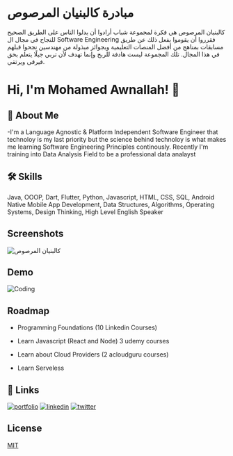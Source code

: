 
# مبادرة كالبنيان المرصوص

كالبنيان المرصوص هي فكرة لمجموعة شباب أرادوا أن يدلوا الناس على الطريق الصحيح للنجاح في مجال ال Software Engineering فقرروا أن يقوموا بفعل ذلك عن طريق مسابقات بمناهج من أفضل المنصات التعليمية وبجوائز مبذولة من مهندسين نجحوا قبلهم في هذا المجال. تلك المجموعة ليست هادفة للربح وإنما تهدف لأن تربي جيلًا يتعلم بحق فيرقى ويرتقي.


# Hi, I'm Mohamed Awnallah! 👋

  
## 🚀 About Me
-I'm a Language Agnostic & Platform Independent Software Engineer that technoloy is my last priority but the science behind technoloy is what makes me learning Software Engineering Principles continously. Recently I'm training into Data Analysis Field to be a professional data analayst
  
## 🛠 Skills
Java, OOOP, Dart, Flutter, Python, Javascript, HTML, CSS, SQL, Android Native Mobile App Development, Data Structures, Algorithms, Operating Systems, Design Thinking, High Level English Speaker

  
## Screenshots

![كالبنيان المرصوص](https://media-exp1.licdn.com/dms/image/C4E0BAQFwAUTlzFpNNw/company-logo_200_200/0/1629893392218?e=1642032000&v=beta&t=t1VUd12bWUppEQJG4ORSp3UIXpYSnyuSUm7xjwKsxco)

  
## Demo
![Coding](https://media.giphy.com/media/3ov9jNziFTMfzSumAw/giphy.gif)
## Roadmap

- Programming Foundations (10 Linkedin Courses)

- Learn Javascript (React and Node) 3 udemy courses

- Learn about Cloud Providers (2 acloudguru courses)

- Learn Serveless

  
## 🔗 Links
[![portfolio](https://img.shields.io/badge/my_portfolio-000?style=for-the-badge&logo=ko-fi&logoColor=white)](https://katherinempeterson.com/)
[![linkedin](https://img.shields.io/badge/linkedin-0A66C2?style=for-the-badge&logo=linkedin&logoColor=white)](https://www.linkedin.com/in/mohamed-awnallah-1775ab1b3/)
[![twitter](https://img.shields.io/badge/twitter-1DA1F2?style=for-the-badge&logo=twitter&logoColor=white)](https://twitter.com/MohamedAwnallah)

  
## License

[MIT](https://choosealicense.com/licenses/mit/)

  